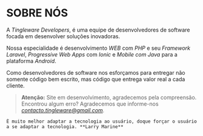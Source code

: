 # SOBRE NÓS

A *Tingleware Developers*, é uma equipe de desenvolvedores de software focada em desenvolver soluções inovadoras.

Nossa especialidade é desenvolvimento _WEB_ com _PHP_ e seu _Framework Laravel_, _Progressive Web Apps_ com _Ionic_ e _Mobile com Java_ para a plataforma _Android_.

Como desenvolvedores de software nos esforçamos para entregar não somente código bem escrito, mas código que entrega valor real a cada cliente.

>**Atenção:** Site em desenvolvimento, agradecemos pela compreensão. Encontrou algum erro? Agradecemos que informe-nos *contacto.tingleware@gmail.com*.

```
É muito melhor adaptar a tecnologia ao usuário, doque forçar o usuário a se adaptar a tecnologia. **Larry Marine**

```
